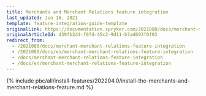 ```yaml
---
title: Merchants and Merchant Relations feature integration
last_updated: Jun 16, 2021
template: feature-integration-guide-template
originalLink: https://documentation.spryker.com/2021080/docs/merchant-merchant-relations-feature-integration
originalArticleId: d39fb2d4-f0fd-45c2-9d11-b7ad693f0f03
redirect_from:
  - /2021080/docs/merchant-merchant-relations-feature-integration
  - /2021080/docs/en/merchant-merchant-relations-feature-integration
  - /docs/merchant-merchant-relations-feature-integration
  - /docs/en/merchant-merchant-relations-feature-integration
---
```


{% include pbc/all/install-features/202204.0/install-the-merchants-and-merchant-relations-feature.md %} <!-- To edit, see /_includes/pbc/all/install-features/202204.0/install-the-merchants-and-merchant-relations-feature.md -->

